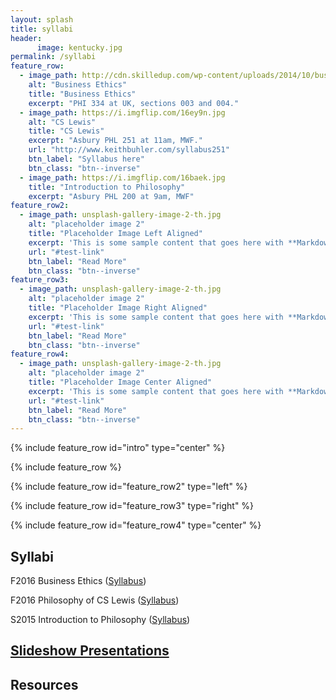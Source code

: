 ```yaml
---
layout: splash
title: syllabi
header: 
      image: kentucky.jpg
permalink: /syllabi
feature_row:
  - image_path: http://cdn.skilledup.com/wp-content/uploads/2014/10/business-ethics-in-sketchbook-Secondary.jpg
    alt: "Business Ethics"
    title: "Business Ethics"
    excerpt: "PHI 334 at UK, sections 003 and 004."
  - image_path: https://i.imgflip.com/16ey9n.jpg
    alt: "CS Lewis"
    title: "CS Lewis"
    excerpt: "Asbury PHL 251 at 11am, MWF."
    url: "http://www.keithbuhler.com/syllabus251"
    btn_label: "Syllabus here"
    btn_class: "btn--inverse"
  - image_path: https://i.imgflip.com/16baek.jpg
    title: "Introduction to Philosophy"
    excerpt: "Asbury PHL 200 at 9am, MWF"
feature_row2:
  - image_path: unsplash-gallery-image-2-th.jpg
    alt: "placeholder image 2"
    title: "Placeholder Image Left Aligned"
    excerpt: 'This is some sample content that goes here with **Markdown** formatting. Left aligned with `type="left"`'
    url: "#test-link"
    btn_label: "Read More"
    btn_class: "btn--inverse"
feature_row3:
  - image_path: unsplash-gallery-image-2-th.jpg
    alt: "placeholder image 2"
    title: "Placeholder Image Right Aligned"
    excerpt: 'This is some sample content that goes here with **Markdown** formatting. Right aligned with `type="right"`'
    url: "#test-link"
    btn_label: "Read More"
    btn_class: "btn--inverse"
feature_row4:
  - image_path: unsplash-gallery-image-2-th.jpg
    alt: "placeholder image 2"
    title: "Placeholder Image Center Aligned"
    excerpt: 'This is some sample content that goes here with **Markdown** formatting. Centered with `type="center"`'
    url: "#test-link"
    btn_label: "Read More"
    btn_class: "btn--inverse"
---
```


{% include feature_row id="intro" type="center" %}

{% include feature_row %}

{% include feature_row id="feature_row2" type="left" %}

{% include feature_row id="feature_row3" type="right" %}

{% include feature_row id="feature_row4" type="center" %}


## Syllabi


F2016 Business Ethics ([Syllabus](/syllabus334))  

F2016 Philosophy of CS Lewis ([Syllabus](/syllabus251))  

S2015 Introduction to Philosophy ([Syllabus](/syllabus200))  


## [Slideshow Presentations](/slides)

## Resources